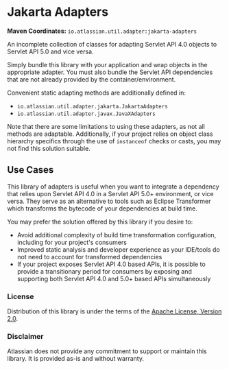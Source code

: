 # Jakarta Adapters

**Maven Coordinates:** `io.atlassian.util.adapter:jakarta-adapters`

An incomplete collection of classes for adapting Servlet API 4.0 objects to Servlet API 5.0 and vice versa.

Simply bundle this library with your application and wrap objects in the appropriate adapter. You must also bundle the
Servlet API dependencies that are not already provided by the container/environment.

Convenient static adapting methods are additionally defined in:

- `io.atlassian.util.adapter.jakarta.JakartaAdapters`
- `io.atlassian.util.adapter.javax.JavaXAdapters`

Note that there are some limitations to using these adapters, as not all methods are adaptable. Additionally, if your
project relies on object class hierarchy specifics through the use of `instanceof` checks or casts, you may not find
this solution suitable.

## Use Cases

This library of adapters is useful when you want to integrate a dependency that relies upon Servlet API 4.0 in a Servlet
API 5.0+ environment, or vice versa. They serve as an alternative to tools such as Eclipse Transformer which transforms
the bytecode of your dependencies at build time.

You may prefer the solution offered by this library if you desire to:

- Avoid additional complexity of build time transformation configuration, including for your project's consumers
- Improved static analysis and developer experience as your IDE/tools do not need to account for transformed
  dependencies
- If your project exposes Servlet API 4.0 based APIs, it is possible to provide a transitionary period for consumers by
  exposing and supporting both Servlet API 4.0 and 5.0+ based APIs simultaneously

### License

Distribution of this library is under the terms of the [Apache License, Version 2.0](LICENSE).

### Disclaimer

Atlassian does not provide any commitment to support or maintain this library. It is provided as-is and
without warranty.
